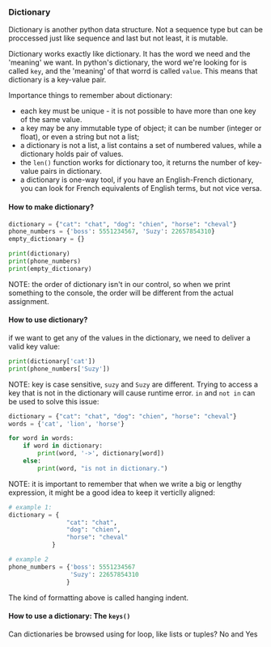 ### Dictionary
Dictionary is another python data structure. Not a sequence type but can be proccessed just like sequence and last but not least, it is mutable. 

Dictionary works exactly like dictionary. It has the word we need and the 'meaning' we want. In python's dictionary, the word we're looking for is called ```key```, and the 'meaning' of that worrd is called ```value```. This means that dictionary is a key-value pair.

Importance things to remember about dictionary:
* each key must be unique - it is not possible to have more than one key of the same value.
* a key may be any immutable type of object; it can be number (integer or float), or even a string but not a list;
* a dictionary is not a list, a list contains a set of  numbered values, while a dictionary holds pair of values.
* the ```len()``` function works for dictionary too, it returns the number of key-value pairs in dictionary.
* a dictionary is one-way tool, if you have an English-French dictionary, you can look for French equivalents of English terms, but not vice versa.

#### How to make dictionary?
```python
dictionary = {"cat": "chat", "dog": "chien", "horse": "cheval"}
phone_numbers = {'boss': 5551234567, 'Suzy': 22657854310}
empty_dictionary = {}

print(dictionary)
print(phone_numbers)
print(empty_dictionary)
```
NOTE: the order of dictionary isn't in our control, so when we print something to the console, the order will be different from the actual assignment. 

#### How to use dictionary?
if we want to get any of the values in the dictionary, we need to deliver a valid key value:
```python
print(dictionary['cat'])
print(phone_numbers['Suzy'])
```
NOTE: key is case sensitive, ```suzy``` and ```Suzy``` are different. Trying to access a key that is not in the dictionary will cause runtime error. ```in``` and ```not in``` can be used to solve this issue:
```python
dictionary = {"cat": "chat", "dog": "chien", "horse": "cheval"}
words = {'cat', 'lion', 'horse'}

for word in words:
    if word in dictionary:
        print(word, '->', dictionary[word])
    else:
        print(word, "is not in dictionary.")
```
NOTE: it is important to remember that when we write a big or lengthy expression, it might be a good idea to keep it verticlly aligned:
```python
# example 1:
dictionary = {
                "cat": "chat",
                "dog": "chien",
                "horse": "cheval"
            }

# example 2
phone_numbers = {'boss': 5551234567
                 'Suzy': 22657854310
                }
```
The kind of formatting above is called hanging indent.

#### How to use a dictionary: The ```keys()```
Can dictionaries be browsed using for loop, like lists or tuples?
No and Yes
